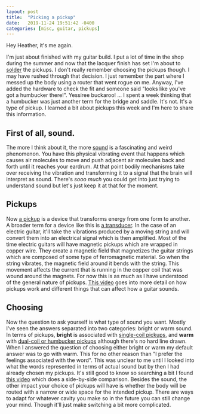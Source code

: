 ```yaml
---
layout: post
title:  "Picking a pickup"
date:   2019-11-24 19:51:42 -0400
categories: [misc, guitar, pickups]
---
```


Hey Heather, it's me again.

I'm just about finished with my guitar build. I put a lot of time in the shop
during the summer and now that the lacquer finish has set I'm about to
[solder][solder] the pickups. I don't really remember choosing the pickups
though. I may have rushed through that decision. I just remember the part where
I messed up the body using a router that went rogue on me. Anyway, I've added
the hardware to check the fit and someone said "looks like you've got a
humbucker there!". Yessiree buckaroo! ... I spent a week thinking that a
humbucker was just another term for the bridge and saddle. It's not. It's a type
of pickup. I learned a bit about pickups this week and I'm here to share this
information.

## First of all, sound.

The more I think about it, the more [sound][wiki-sound] is a fascinating and
weird phenomenon. You have this physical vibrating event that happens which
causes air molecules to move and push adjacent air molecules back and forth
until it reaches your eardrum. At that point bodily mechanisms take over
receiving the vibration and transforming it to a signal that the brain will
interpret as sound. There's *sooo much* you could get into just trying to
understand sound but let's just keep it at that for the moment.

## Pickups

Now [a pickup][wiki-pickup] is a device that transforms energy from one form to
another. A broader term for a device like this is [a
transducer][wiki-transducer]. In the case of an electric guitar, it'll take the
vibrations produced by a moving string and will convert them into an electrical
signal which is then amplified. Most of the time electric guitars will have
magnetic pickups which are wrapped in copper wire. They create a magnetic field
that magnetizes the guitar strings which are composed of some type of
ferromagnetic material. So when the string vibrates, the magnetic field around
it bends with the string. This movement affects the current that is running in
the copper coil that was wound around the magnets. For now this is as much as I
have understood of the general nature of pickups. [This video][YT-pickups] goes
into more detail on how pickups work and different things that can affect how a
guitar sounds. 

## Choosing

Now the question to ask yourself is what type of sound you want. Mostly I've
seen the answers separated into two categories: bright or warm sound. In terms
of pickups, **bright** is associated with [single-coil
pickups][wiki-single-coil], and **warm** with [dual-coil or humbucker
pickups][wiki-humbucker] although there's no hard line drawn. When I answered
the question of choosing either bright or warm my default answer was to go with
warm. This for no other reason than "I prefer the feelings associated with the
word". This was unclear to me until I looked into what the words represented in
terms of actual sound but by then I had already chosen my pickups. It's still
good to know so searching a bit I found [this video][YT-pickup-comparison] which
does a side-by-side comparison. Besides the sound, the other impact your choice
of pickups will have is whether the body will be routed with a narrow or wide
space for the intended pickup. There are ways to adapt for whatever cavity you
make so in the future you can still change your mind. Though it'll just make
switching a bit more complicated.

[solder]: https://english.stackexchange.com/questions/19990/what-is-the-correct-pronunciation-of-the-word-solder
[wiki-sound]: https://en.wikipedia.org/wiki/Sound
[wiki-pickup]: https://en.wikipedia.org/wiki/Pickup_(music_technology)
[wiki-transducer]: https://en.wikipedia.org/wiki/Transducer
[YT-pickups]: https://www.youtube.com/watch?v=EnHH6Uke090
[wiki-single-coil]: https://en.wikipedia.org/wiki/Single_coil_guitar_pickup
[wiki-humbucker]: https://en.wikipedia.org/wiki/Humbucker
[YT-pickup-comparison]: https://youtu.be/yudXHR6agaM?t=225
